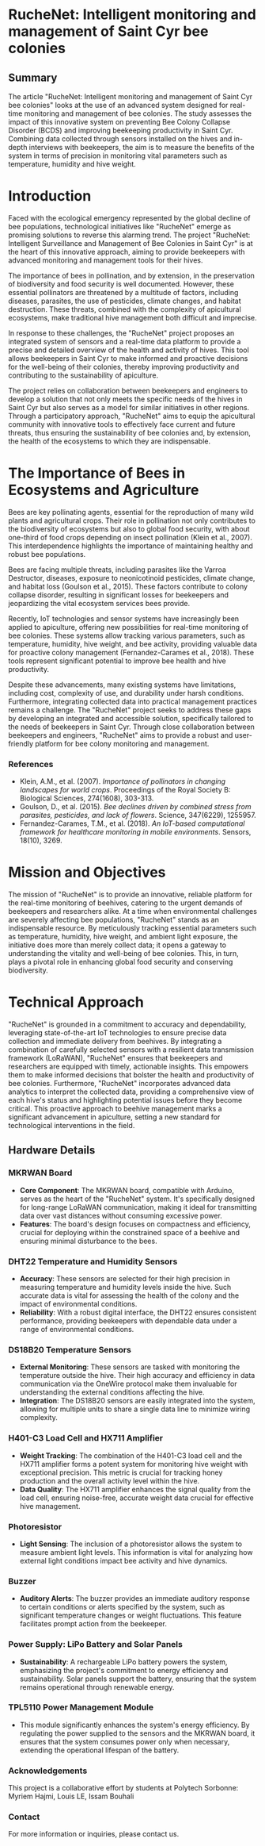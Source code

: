 # RucheNet: Intelligent monitoring and management of Saint Cyr bee colonies


## Summary 
The article "RucheNet: Intelligent monitoring and management of Saint Cyr bee colonies" looks at the use of an advanced system designed for real-time monitoring and management of bee colonies. The study assesses the impact of this innovative system on preventing Bee Colony Collapse Disorder (BCDS) and improving beekeeping productivity in Saint Cyr. Combining data collected through sensors installed on the hives and in-depth interviews with beekeepers, the aim is to measure the benefits of the system in terms of precision in monitoring vital parameters such as temperature, humidity and hive weight.


# Introduction
Faced with the ecological emergency represented by the global decline of bee populations, technological initiatives like "RucheNet" emerge as promising solutions to reverse this alarming trend. The project "RucheNet: Intelligent Surveillance and Management of Bee Colonies in Saint Cyr" is at the heart of this innovative approach, aiming to provide beekeepers with advanced monitoring and management tools for their hives.

The importance of bees in pollination, and by extension, in the preservation of biodiversity and food security is well documented. However, these essential pollinators are threatened by a multitude of factors, including diseases, parasites, the use of pesticides, climate changes, and habitat destruction. These threats, combined with the complexity of apicultural ecosystems, make traditional hive management both difficult and imprecise.

In response to these challenges, the "RucheNet" project proposes an integrated system of sensors and a real-time data platform to provide a precise and detailed overview of the health and activity of hives. This tool allows beekeepers in Saint Cyr to make informed and proactive decisions for the well-being of their colonies, thereby improving productivity and contributing to the sustainability of apiculture.

The project relies on collaboration between beekeepers and engineers to develop a solution that not only meets the specific needs of the hives in Saint Cyr but also serves as a model for similar initiatives in other regions. Through a participatory approach, "RucheNet" aims to equip the apicultural community with innovative tools to effectively face current and future threats, thus ensuring the sustainability of bee colonies and, by extension, the health of the ecosystems to which they are indispensable.

# The Importance of Bees in Ecosystems and Agriculture

Bees are key pollinating agents, essential for the reproduction of many wild plants and agricultural crops. Their role in pollination not only contributes to the biodiversity of ecosystems but also to global food security, with about one-third of food crops depending on insect pollination (Klein et al., 2007). This interdependence highlights the importance of maintaining healthy and robust bee populations.

Bees are facing multiple threats, including parasites like the Varroa Destructor, diseases, exposure to neonicotinoid pesticides, climate change, and habitat loss (Goulson et al., 2015). These factors contribute to colony collapse disorder, resulting in significant losses for beekeepers and jeopardizing the vital ecosystem services bees provide.

Recently, IoT technologies and sensor systems have increasingly been applied to apiculture, offering new possibilities for real-time monitoring of bee colonies. These systems allow tracking various parameters, such as temperature, humidity, hive weight, and bee activity, providing valuable data for proactive colony management (Fernandez-Carames et al., 2018). These tools represent significant potential to improve bee health and hive productivity.

Despite these advancements, many existing systems have limitations, including cost, complexity of use, and durability under harsh conditions. Furthermore, integrating collected data into practical management practices remains a challenge. The "RucheNet" project seeks to address these gaps by developing an integrated and accessible solution, specifically tailored to the needs of beekeepers in Saint Cyr. Through close collaboration between beekeepers and engineers, "RucheNet" aims to provide a robust and user-friendly platform for bee colony monitoring and management.

### References
- Klein, A.M., et al. (2007). *Importance of pollinators in changing landscapes for world crops*. Proceedings of the Royal Society B: Biological Sciences, 274(1608), 303-313.
- Goulson, D., et al. (2015). *Bee declines driven by combined stress from parasites, pesticides, and lack of flowers*. Science, 347(6229), 1255957.
- Fernandez-Carames, T.M., et al. (2018). *An IoT-based computational framework for healthcare monitoring in mobile environments*. Sensors, 18(10), 3269.


# Mission and Objectives

The mission of "RucheNet" is to provide an innovative, reliable platform for the real-time monitoring of beehives, catering to the urgent demands of beekeepers and researchers alike. At a time when environmental challenges are severely affecting bee populations, "RucheNet" stands as an indispensable resource. By meticulously tracking essential parameters such as temperature, humidity, hive weight, and ambient light exposure, the initiative does more than merely collect data; it opens a gateway to understanding the vitality and well-being of bee colonies. This, in turn, plays a pivotal role in enhancing global food security and conserving biodiversity.

# Technical Approach

"RucheNet" is grounded in a commitment to accuracy and dependability, leveraging state-of-the-art IoT technologies to ensure precise data collection and immediate delivery from beehives. By integrating a combination of carefully selected sensors with a resilient data transmission framework (LoRaWAN), "RucheNet" ensures that beekeepers and researchers are equipped with timely, actionable insights. This empowers them to make informed decisions that bolster the health and productivity of bee colonies. Furthermore, "RucheNet" incorporates advanced data analytics to interpret the collected data, providing a comprehensive view of each hive's status and highlighting potential issues before they become critical. This proactive approach to beehive management marks a significant advancement in apiculture, setting a new standard for technological interventions in the field.

## Hardware Details

### MKRWAN Board
- **Core Component**: The MKRWAN board, compatible with Arduino, serves as the heart of the "RucheNet" system. It's specifically designed for long-range LoRaWAN communication, making it ideal for transmitting data over vast distances without consuming excessive power.
- **Features**: The board's design focuses on compactness and efficiency, crucial for deploying within the constrained space of a beehive and ensuring minimal disturbance to the bees.

### DHT22 Temperature and Humidity Sensors
- **Accuracy**: These sensors are selected for their high precision in measuring temperature and humidity levels inside the hive. Such accurate data is vital for assessing the health of the colony and the impact of environmental conditions.
- **Reliability**: With a robust digital interface, the DHT22 ensures consistent performance, providing beekeepers with dependable data under a range of environmental conditions.

### DS18B20 Temperature Sensors
- **External Monitoring**: These sensors are tasked with monitoring the temperature outside the hive. Their high accuracy and efficiency in data communication via the OneWire protocol make them invaluable for understanding the external conditions affecting the hive.
- **Integration**: The DS18B20 sensors are easily integrated into the system, allowing for multiple units to share a single data line to minimize wiring complexity.

### H401-C3 Load Cell and HX711 Amplifier
- **Weight Tracking**: The combination of the H401-C3 load cell and the HX711 amplifier forms a potent system for monitoring hive weight with exceptional precision. This metric is crucial for tracking honey production and the overall activity level within the hive.
- **Data Quality**: The HX711 amplifier enhances the signal quality from the load cell, ensuring noise-free, accurate weight data crucial for effective hive management.

### Photoresistor
- **Light Sensing**: The inclusion of a photoresistor allows the system to measure ambient light levels. This information is vital for analyzing how external light conditions impact bee activity and hive dynamics.

### Buzzer
- **Auditory Alerts**: The buzzer provides an immediate auditory response to certain conditions or alerts specified by the system, such as significant temperature changes or weight fluctuations. This feature facilitates prompt action from the beekeeper.

### Power Supply: LiPo Battery and Solar Panels
- **Sustainability**: A rechargeable LiPo battery powers the system, emphasizing the project's commitment to energy efficiency and sustainability. Solar panels support the battery, ensuring that the system remains operational through renewable energy.

### TPL5110 Power Management Module
- This module significantly enhances the system's energy efficiency. By regulating the power supplied to the sensors and the MKRWAN board, it ensures that the system consumes power only when necessary, extending the operational lifespan of the battery.

### Acknowledgements
This project is a collaborative effort by students at Polytech Sorbonne: Myriem Hajmi, Louis LE, Issam Bouhali
 
### Contact
For more information or inquiries, please contact us.

